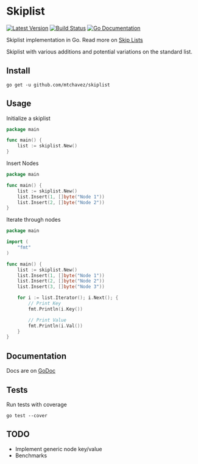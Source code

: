 # Skiplist

[![Latest Version](http://img.shields.io/github/release/mtchavez/skiplist.svg?style=flat-square)](https://github.com/mtchavez/skiplist/releases)
[![Build Status](https://travis-ci.org/mtchavez/skiplist.svg)](https://travis-ci.org/mtchavez/skiplist)
[![Go Documentation](http://img.shields.io/badge/go-documentation-blue.svg?style=flat-square)](http://godoc.org/github.com/mtchavez/skiplist)

Skiplist implementation in Go. Read more on [Skip Lists](http://en.wikipedia.org/wiki/Skip_list)

Skiplist with various additions and potential variations on the standard list.

## Install

`go get -u github.com/mtchavez/skiplist`

## Usage

Initialize a skiplist

```go
package main

func main() {
    list := skiplist.New()
}
```

Insert Nodes

```go
package main

func main() {
    list := skiplist.New()
    list.Insert(1, []byte("Node 1"))
    list.Insert(2, []byte("Node 2"))
}
```

Iterate through nodes

```go
package main

import (
    "fmt"
)

func main() {
    list := skiplist.New()
    list.Insert(1, []byte("Node 1"))
    list.Insert(2, []byte("Node 2"))
    list.Insert(3, []byte("Node 3"))

    for i := list.Iterator(); i.Next(); {
        // Print Key
        fmt.Println(i.Key())

        // Print Value
        fmt.Println(i.Val())
    }
}
```

## Documentation

Docs are on [GoDoc](http://godoc.org/github.com/mtchavez/skiplist)

## Tests

Run tests with coverage

`go test --cover`

## TODO

* Implement generic node key/value
* Benchmarks
